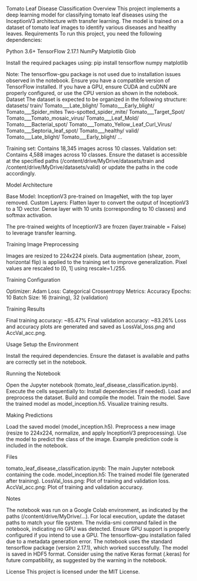 Tomato Leaf Disease Classification
Overview
This project implements a deep learning model for classifying tomato leaf diseases using the InceptionV3 architecture with transfer learning. The model is trained on a dataset of tomato leaf images to identify various diseases and healthy leaves.
Requirements
To run this project, you need the following dependencies:

Python 3.6+
TensorFlow 2.17.1
NumPy
Matplotlib
Glob

Install the required packages using:
pip install tensorflow numpy matplotlib

Note: The tensorflow-gpu package is not used due to installation issues observed in the notebook. Ensure you have a compatible version of TensorFlow installed. If you have a GPU, ensure CUDA and cuDNN are properly configured, or use the CPU version as shown in the notebook.
Dataset
The dataset is expected to be organized in the following structure:
datasets/
    train/
        Tomato___Late_blight/
        Tomato___Early_blight/
        Tomato___Spider_mites Two-spotted_spider_mite/
        Tomato___Target_Spot/
        Tomato___Tomato_mosaic_virus/
        Tomato___Leaf_Mold/
        Tomato___Bacterial_spot/
        Tomato___Tomato_Yellow_Leaf_Curl_Virus/
        Tomato___Septoria_leaf_spot/
        Tomato___healthy/
    valid/
        Tomato___Late_blight/
        Tomato___Early_blight/
        ...


Training set: Contains 18,345 images across 10 classes.
Validation set: Contains 4,588 images across 10 classes.
Ensure the dataset is accessible at the specified paths (/content/drive/MyDrive/datasets/train and /content/drive/MyDrive/datasets/valid) or update the paths in the code accordingly.

Model Architecture

Base Model: InceptionV3 pre-trained on ImageNet, with the top layer removed.
Custom Layers:
Flatten layer to convert the output of InceptionV3 to a 1D vector.
Dense layer with 10 units (corresponding to 10 classes) and softmax activation.


The pre-trained weights of InceptionV3 are frozen (layer.trainable = False) to leverage transfer learning.

Training
Image Preprocessing

Images are resized to 224x224 pixels.
Data augmentation (shear, zoom, horizontal flip) is applied to the training set to improve generalization.
Pixel values are rescaled to [0, 1] using rescale=1./255.

Training Configuration

Optimizer: Adam
Loss: Categorical Crossentropy
Metrics: Accuracy
Epochs: 10
Batch Size: 16 (training), 32 (validation)

Training Results

Final training accuracy: ~85.47%
Final validation accuracy: ~83.26%
Loss and accuracy plots are generated and saved as LossVal_loss.png and AccVal_acc.png.

Usage
Setup the Environment

Install the required dependencies.
Ensure the dataset is available and paths are correctly set in the notebook.

Running the Notebook

Open the Jupyter notebook (tomato_leaf_disease_classification.ipynb).
Execute the cells sequentially to:
Install dependencies (if needed).
Load and preprocess the dataset.
Build and compile the model.
Train the model.
Save the trained model as model_inception.h5.
Visualize training results.



Making Predictions

Load the saved model (model_inception.h5).
Preprocess a new image (resize to 224x224, normalize, and apply InceptionV3 preprocessing).
Use the model to predict the class of the image.
Example prediction code is included in the notebook.

Files

tomato_leaf_disease_classification.ipynb: The main Jupyter notebook containing the code.
model_inception.h5: The trained model file (generated after training).
LossVal_loss.png: Plot of training and validation loss.
AccVal_acc.png: Plot of training and validation accuracy.

Notes

The notebook was run on a Google Colab environment, as indicated by the paths (/content/drive/MyDrive/...). For local execution, update the dataset paths to match your file system.
The nvidia-smi command failed in the notebook, indicating no GPU was detected. Ensure GPU support is properly configured if you intend to use a GPU.
The tensorflow-gpu installation failed due to a metadata generation error. The notebook uses the standard tensorflow package (version 2.17.1), which worked successfully.
The model is saved in HDF5 format. Consider using the native Keras format (.keras) for future compatibility, as suggested by the warning in the notebook.

License
This project is licensed under the MIT License.
